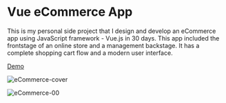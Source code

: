 # Vue eCommerce App

This is my personal side project that I design and develop an eCommerce app using JavaScript framework - Vue.js in 30 days. 
This app included the frontstage of an online store and a management backstage. It has a complete shopping cart flow and a modern user interface.

<a href="https://annapolar.github.io/Vue-eCommerce-App/" target="_blank">Demo</a>

![eCommerce-cover](https://user-images.githubusercontent.com/20388192/62910108-86df9d80-bd3c-11e9-8458-5a1d4a223549.jpg)

![eCommerce-00](https://user-images.githubusercontent.com/20388192/62910116-8d6e1500-bd3c-11e9-832e-edb5231b4267.jpg)
